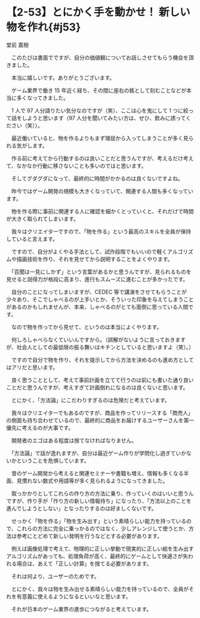 # 【2-53】とにかく手を動かせ！ 新しい物を作れ{#j53}

<div class="author">堂前 嘉樹</div>

　このたびは書面でですが、自分の価値観についてお話しさせてもらう機会を頂きました。

　本当に嬉しいです。ありがとうございます。

　ゲーム業界で働き 15 年近く経ち、その間に座右の銘として刻むことなどが本当に多くなってきました。

　1 人で 97 人分語りたい気分なのですが（笑）、ここは心を鬼にして 1 つに絞って話をしようと思います（97 人分を聞いてみたい方は、ぜひ、飲みに誘ってください（笑））。

　最近働いていると、物を作るよりもまず理屈から入ってしまうことが多く見られる気がします。

　作る前に考えてから行動するのは良いことだと思うんですが、考えるだけ考えて、なかなか行動に移さないことも多いのではと思います。

　そしてグダグダになって、最終的に時間がかかるのは良くないですよね。

　昨今ではゲーム開発の規模も大きくなっていて、関連する人間も多くなっています。

　物を作る際に事前に関連する人に確認を細かくとっていくと、それだけで時間が大きく取られてしまいます。

　我々はクリエイターですので、「物を作る」という最高のスキルを全員が保持していると言えます。

　ですので、自分がよくやる手法として、試作段階でもいいので軽くアルゴリズムや描画技術を作り、それを見せてから説明することをよくやります。

　「百聞は一見にしかず」という言葉があるかと思うんですが、見られるものを見せると説得力が格段に高まり、進行もスムーズに進むことが多かったです。

　自分のことになってしまいますが、CEDEC 等で講演をさせてもらうことが少々あり、そこでしゃべるのが上手いとか、そういった印象を与えてしまうことがあるのかもしれませんが、本来、しゃべるのがとても面倒に思っている人間です。

　なので物を作ってから見せて、というのは本当によくやります。

　何しろしゃべらなくていいんですから。（誤解がないように言っておきますが、社会人としての最低限の振る舞いはキチンとしていると思いますよ（笑）。）

　ですので自分で物を作り、それを提示してから方法を決めるのも進め方としてはアリだと思います。

　良く思うこととして、考えて事前計画を立てて行うのは前にも書いた通り良いことだと思うんですが、考えすぎて計画倒れになるのは良くないと思います。

　とにかく、「方法論」にこだわりすぎるのは危険だと考えています。

　我々はクリエイターでもあるのですが、商品を作ってリリースする「商売人」の側面も持ち合わせているので、最終的に商品をお届けするユーザーさんを第一優先に考えるのが大事です。

　開発者のエゴはある程度は捨てなければなりません。

　「方法論」で話が逸れますが、自分は最近ゲーム作りが学問化し過ぎていかないかということを危惧しています。

　昔のゲーム開発から考えると関連セミナーや書籍も増え、情報も多くなる半面、見慣れない数式や用語等が多く見られるようになってきました。

　取っかかりとしてこれらの作り方の方法に乗り、作っていくのはいいと思うんですが、作り手が「作り方の新しい情報待ち」になったり、「方法以上のことを進んでしようとしない」となったりするのは好ましくないです。

　せっかく「物を作る」「物を生み出す」という素晴らしい能力を持っているので、これらの方法に完全に乗っかるのではなく、少しアレンジして使うとか、方法は参考にとどめて新しい発明を行うなどとする必要があります。

　例えば画像処理で考えて、物理的に正しい挙動で現実的に正しい絵を生み出すアルゴリズムがあっても、処理負荷が高く、最終的にゲームとして快適さが失われる場合は、あえて「正しい計算」を捨てる必要があります。

　それは何より、ユーザーのためです。

　とにかく、我々は物を生み出せる素晴らしい能力を持っているので、全員がそれを有意義に使えるようになるといいなと思います。

　それが日本のゲーム業界の進歩につながると考えています。
